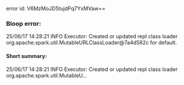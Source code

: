 error id: V6MzMoJD5tujdPq7YxMVaw==
### Bloop error:

25/06/17 14:28:21 INFO Executor: Created or updated repl class loader org.apache.spark.util.MutableURLClassLoader@7a4d582c for default.
#### Short summary: 

25/06/17 14:28:21 INFO Executor: Created or updated repl class loader org.apache.spark.util.MutableU...